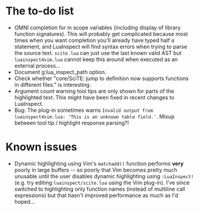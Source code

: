 # The to-do list

 * OMNI completion for in scope variables (including display of library function signatures). This will probably get complicated because most times when you want completion you'll already have typed half a statement, and LuaInspect will find syntax errors when trying to parse the source text. `scite.lua` can just use the last known valid AST but `luainspect4vim.lua` cannot keep this around when executed as an external process…
 * Document g:lua_inspect_path option.
 * Check whether "core/SciTE: jump to definition now supports functions in different files." is interesting.
 * Argument count warning tool tips are only shown for parts of the highlighted text. This might have been fixed in recent changes to LuaInspect.
 * Bug: The plug-in sometimes warns `Invalid output from luainspect4vim.lua: 'This is an unknown table field.'`. Mixup between tool tip / highlight response parsing?!

# Known issues

 * Dynamic highlighting using Vim's `matchadd()` function performs **very** poorly in large buffers -- so poorly that Vim becomes pretty much unusable until the user disables dynamic highlighting using `:LuaInspect!` (e.g. try editing `luainspect/scite.lua` using the Vim plug-in). I've since switched to highlighting only function names (instead of multiline call expressions) but that hasn't improved performance as much as I'd hoped...
